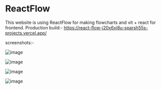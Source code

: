 # ReactFlow 

This website is using ReactFlow for making flowcharts and vit + react for frontend.
Production build:- https://react-flow-j20x6xj8u-sparsh55s-projects.vercel.app/

screenshots:-

![image](https://github.com/user-attachments/assets/896314ed-c2f5-4f5d-8b8b-a26067525278)

![image](https://github.com/user-attachments/assets/f89266d8-b4f2-4d9c-bde2-3afab23e96d9)

![image](https://github.com/user-attachments/assets/84247361-bbe4-4093-8206-bef2be6e075a)

![image](https://github.com/user-attachments/assets/28e2006f-633d-4b3f-9d4b-2b1847f54fb0)




